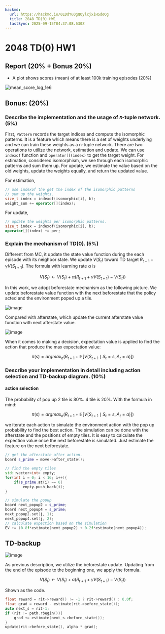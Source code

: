 ```yaml
---
hackmd:
  url: https://hackmd.io/0LDdYuOgQOylcjxiHSdoOg
  title: 2048 TD(0) HW1
  lastSync: 2025-09-15T04:37:08.630Z
---
```

# 2048 TD(0) HW1

## Report (20% + Bonus 20%)

-  A plot shows scores (mean) of at least 100k training episodes (20%)

![mean_score_log_1e6](https://hackmd.io/_uploads/ryeWuZHige.png)


## Bonus: (20%)

### Describe the implementation and the usage of 𝑛-tuple network. (5%)

First, `Pattern` records the target indices and compute the isomorphic patterns. It is a feature which means there is a set of weights underlying and we can train these weights as a n-tuple network. There are two operations to utilize the network, estimation and update. We can use `indexof` function and `operator[](index)` to get the target weight. For estimation, considered isomorphism, we see through each isomorphic patterns and sum them up. For update, we estimate the value based on the old weights, update the weights equally, and return the updated value.

For estimation,
```cpp
// use indexof the get the index of the isomorphic patterns
// sum up the weights.
size_t index = indexof(isomorphic[i], b);
weight_sum += operator[](index);
```

For update,
```cpp
// update the weights per isomorphic patterns.
size_t index = indexof(isomorphic[i], b);
operator[](index) += per;
```

### Explain the mechanism of TD(0). (5%)

Different from MC, it update the state value function during the each episode with its neighbor state. We update  $V(S_t)$ toward TD target $R_{t+1}+ \gamma V(S_{t+1})$. The formula with learning rate $\alpha$ is 

$$
V(S_t) \leftarrow V(S_t) + \alpha (R_{t+1} + \gamma V(S_{t+1}) - V(S_t))
$$

In this work, we adopt beforestate mechanism as the following picture.
We update beforestate value function with the next beforestate that the policy acted and the environment poped up a tile.  

![image](https://hackmd.io/_uploads/r1BqJGHjgx.png)

Compared with afterstate, which update the current afterstate value function with next afterstate value.

![image](https://hackmd.io/_uploads/HyY2kGHjgl.png)

When it comes to making a decision, expectation value is applied to find the action that produce the max expectation value:

$$
\pi(s) = argmax_a(R_{t+1} + \mathbb{E}[V(S_{t+1} \mid S_t=s, A_t=a)]) 
$$

### Describe your implementation in detail including action selection and TD-backup diagram. (10%) 

#### action selection

The probability of pop up 2 tile is 80%. 4 tile is 20%. With the formula in mind:

$$
\pi(s) = argmax_a(R_{t+1} + \mathbb{E}[V(S_{t+1} \mid S_t=s, A_t=a)]) 
$$

we iterate each action to simulate the environment action with the pop up probability to find the best action. The simulation can be done with the afterstate and the positions of empty tiles. It is easy to calculate the expection value once the next beforestate is simulated. Just estimate the feature on the next beforestate.

```cpp
// get the afterstate after action.
board s_prime = move->after_state();
```

```cpp
// find the empty tiles
std::vector<int> empty;
for(int i = 0; i < 16; i++){
	if(s_prime.at(i) == 0)
		empty.push_back(i);
}
```

```cpp
// simulate the popup
board next_popup2 = s_prime;
board next_popup4 = s_prime;
next_popup2.set(j, 1);
next_popup4.set(j, 2);
// calculate expection based on the simulation
EV += (0.8f*estimate(next_popup2) + 0.2f*estimate(next_popup4));
```

## TD-backup

![image](https://hackmd.io/_uploads/r1BqJGHjgx.png)

As previous description, we utilize the beforestate update. Updating from the end of the episode to the beginning one,  we apply the formula.

$$
V(S_t) \leftarrow V(S_t) + \alpha (R_{t+1} + \gamma V(S_{t+1}) - V(S_t))
$$

Shown as the code.

```cpp
float reward = rit->reward() != -1 ? rit->reward() : 0.0f;
float grad = reward - estimate(rit->before_state());
auto next_s = rit-1;
if (rit != path.rbegin()){
	grad += estimate(next_s->before_state());
}
update(rit->before_state(), alpha * grad);
```
